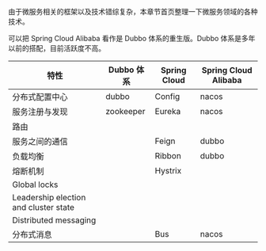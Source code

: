 由于微服务相关的框架以及技术错综复杂，本章节首页整理一下微服务领域的各种技术。

可以把 Spring Cloud Alibaba 看作是 Dubbo 体系的重生版。Dubbo 体系是多年以前的搭配，目前活跃度不高。


| 特性 | Dubbo 体系 | Spring Cloud | Spring Cloud Alibaba |
|------|------------|--------------|----------------------|
分布式配置中心 |	dubbo | Config | nacos
服务注册与发现 | zookeeper | Eureka | nacos
路由 |
服务之间的通信 | | Feign | dubbo
负载均衡 | | Ribbon | dubbo
熔断机制 | | Hystrix |
Global locks | 
Leadership election and cluster state | 
Distributed messaging | 
分布式消息 | | Bus | nacos
